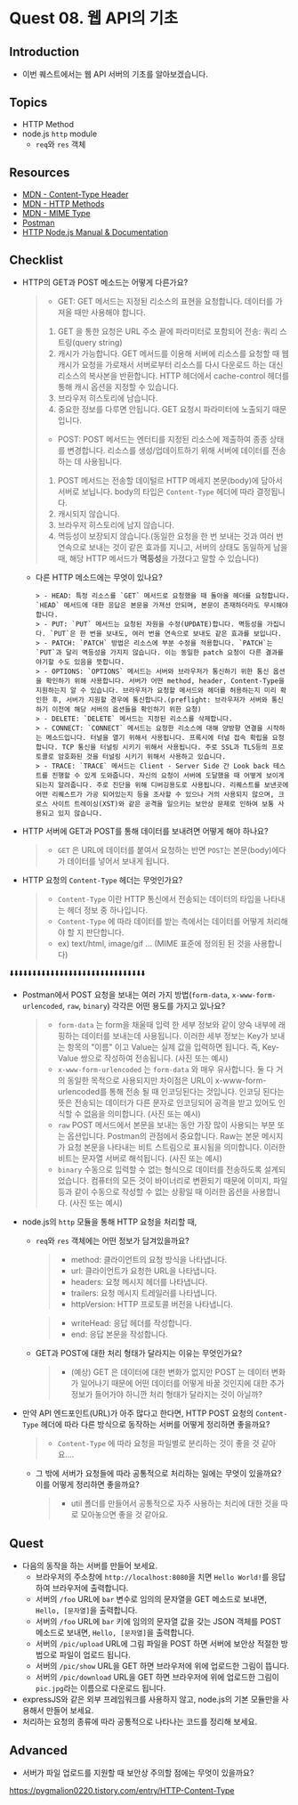 # Quest 08. 웹 API의 기초

## Introduction

- 이번 퀘스트에서는 웹 API 서버의 기초를 알아보겠습니다.

## Topics

- HTTP Method
- node.js `http` module
  - `req`와 `res` 객체

## Resources

- [MDN - Content-Type Header](https://developer.mozilla.org/en-US/docs/Web/HTTP/Headers/Content-Type)
- [MDN - HTTP Methods](https://developer.mozilla.org/en-US/docs/Web/HTTP/Methods)
- [MDN - MIME Type](https://developer.mozilla.org/en-US/docs/Glossary/MIME_type)
- [Postman](https://chrome.google.com/webstore/detail/postman/fhbjgbiflinjbdggehcddcbncdddomop)
- [HTTP Node.js Manual & Documentation](https://nodejs.org/api/http.html)

## Checklist

- HTTP의 GET과 POST 메소드는 어떻게 다른가요?

  > - GET: GET 메서드는 지정된 리소스의 표현을 요청합니다. 데이터를 가져올 때만 사용해야 합니다.
  >
  > 1. GET 을 통한 요청은 URL 주소 끝에 파라미터로 포함되어 전송: 쿼리 스트링(query string)
  > 2. 캐시가 가능합니다. GET 메서드를 이용해 서버에 리소스를 요청할 때 웹 캐시가 요청을 가로채서 서버로부터 리소스를 다시 다운로드 하는 대신 리소스의 복사본을 반환합니다. HTTP 헤더에서 cache-control 헤더를 통해 캐시 옵션을 지정할 수 있습니다.
  > 3. 브라우저 히스토리에 남습니다.
  > 4. 중요한 정보를 다루면 안됩니다. GET 요청시 파라미터에 노출되기 때문입니다.
  >
  > - POST: POST 메서드는 엔터티를 지정된 리소스에 제출하여 종종 상태를 변경합니다. 리소스를 생성/업데이트하기 위해 서버에 데이터를 전송하는 데 사용됩니다.
  >
  > 1. POST 메서드는 전송할 데이털르 HTTP 메세지 본문(body)에 담아서 서버로 보닙니다. body의 타입은 `Content-Type` 헤더에 따라 결정됩니다.
  > 2. 캐시되지 않습니다.
  > 3. 브라우저 히스토리에 남지 않습니다.
  > 4. 멱등성이 보장되지 않습니다.(동일한 요청을 한 번 보내는 것과 여러 번 연속으로 보내는 것이 같은 효과를 지니고, 서버의 상태도 동일하게 남을 때, 해당 HTTP 메서드가 **멱등성**을 가졌다고 말할 수 있습니다)

  - 다른 HTTP 메소드에는 무엇이 있나요?

        > - HEAD: 특정 리소스를 `GET` 메서드로 요청했을 때 돌아올 헤더를 요청합니다. `HEAD` 메서드에 대한 응답은 본문을 가져선 안되며, 본문이 존재하더라도 무시해야합니다.
        > - PUT: `PUT` 메서드는 요청된 자원을 수정(UPDATE)합니다. 멱등성을 가집니다. `PUT`은 한 번을 보내도, 여러 번을 연속으로 보내도 같은 효과를 보입니다.
        > - PATCH: `PATCH` 방법은 리소스에 부분 수정을 적용합니다. `PATCH`는 `PUT`과 달리 멱등성을 가지지 않습니다. 이는 동일한 patch 요청이 다른 결과를 야기할 수도 있음을 뜻합니다.
        > - OPTIONS: `OPTIONS` 메서드는 서버와 브라우저가 통신하기 위한 통신 옵션을 확인하기 위해 사용합니다. 서버가 어떤 method, header, Content-Type을 지원하는지 알 수 있습니다. 브라우저가 요청할 메서드와 헤더를 허용하는지 미리 확인한 후, 서버가 지원할 경우에 통신합니다.(preflight: 브라우저가 서버와 통신하기 이전에 해당 서버의 옵션들을 확인하기 위한 요청)
        > - DELETE: `DELETE` 메서드는 지정된 리소스를 삭제합니다.
        > - CONNECT: `CONNECT` 메서드는 요청한 리소스에 대해 양방향 연결을 시작하는 메소드입니다. 터널을 열기 위해서 사용됩니다. 프록시에 터널 접속 확립을 요청합니다. TCP 통신을 터널링 시키기 위해서 사용됩니다. 주로 SSL과 TLS등의 프로토콜로 암호화된 것을 터널링 시키기 위해서 사용하고 있습니다.
        > - TRACE: `TRACE` 메서드는 Client - Server Side 간 Look back 테스트를 진행할 수 있게 도와줍니다. 자신의 요청이 서버에 도달했을 때 어떻게 보이게 되는지 알려줍니다. 주로 진단을 위해 디버깅용도로 사용됩니다. 리퀘스트를 보낸곳에 어떤 리퀘스트가 가공 되어있는지 등을 조사할 수 있으나 거의 사용되지 않으며, 크로스 사이트 트레이싱(XST)와 같은 공격을 일으키는 보안상 문제로 인하여 보통 사용되고 있지 않습니다.

- HTTP 서버에 GET과 POST를 통해 데이터를 보내려면 어떻게 해야 하나요?
  > - `GET` 은 URL에 데이터를 붙여서 요청하는 반면 `POST`는 본문(body)에다가 데이터를 넣어서 보내게 됩니다.
- HTTP 요청의 `Content-Type` 헤더는 무엇인가요?
  > - `Content-Type` 이란 HTTP 통신에서 전송되는 데이터의 타입을 나타내는 헤더 정보 중 하나입니다.
  > - `Content-Type` 에 따라 데이터를 받는 측에서는 데이터를 어떻게 처리해야 할 지 판단합니다.
  > - ex) text/html, image/gif ... (MIME 표준에 정의된 된 것을 사용합니다)

⬇️⬇️⬇️⬇️⬇️⬇️⬇️⬇️⬇️⬇️⬇️⬇️⬇️⬇️⬇️⬇️⬇️⬇️⬇️⬇️⬇️⬇️⬇️⬇️⬇️⬇️⬇️⬇️⬇️⬇️

- Postman에서 POST 요청을 보내는 여러 가지 방법(`form-data`, `x-www-form-urlencoded`, `raw`, `binary`) 각각은 어떤 용도를 가지고 있나요?
  > - `form-data` 는 form을 채울때 입력 한 세부 정보와 같이 양숙 내부에 래핑하는 데이터를 보내는데 사용됩니다. 이러한 세부 정보는 Key가 보내는 항목의 "이름" 이고 Value는 실제 값을 입력하면 됩니다. 즉, Key-Value 쌍으로 작성하여 전송됩니다.
  >   (사진 또는 예시)
  > - `x-www-form-urlencoded` 는 `form-data` 와 매우 유사합니다. 둘 다 거의 동일한 목적으로 사용되지만 차이점은 URL이 x-www-form-urlencoded를 통해 전송 될 때 인코딩된다는 것입니다. 인코딩 된다는 뜻은 전송되는 데이터가 다른 문자로 인코딩되어 공격을 받고 있어도 인식할 수 없음을 의미합니다.
  >   (사진 또는 예시)
  > - `raw` POST 메서드에서 본문을 보내는 동안 가장 많이 사용되는 부분 또는 옵션입니다. Postman의 관점에서 중요합니다. Raw는 본문 메시지가 요청 본문을 나타내는 비트 스트림으로 표시됨을 의미합니다. 이러한 비트는 문자열 서버로 해석됩니다.
  >   (사진 또는 예시)
  > - `binary` 수동으로 입력할 수 없는 형식으로 데이터를 전송하도록 설계되었습니다. 컴퓨터의 모든 것이 바이너리로 변환되기 때문에 이미지, 파일 등과 같이 수동으로 작성할 수 없는 상황일 때 이러한 옵션을 사용합니다.
  >   (사진 또는 예시)
- node.js의 `http` 모듈을 통해 HTTP 요청을 처리할 때,

  - `req`와 `res` 객체에는 어떤 정보가 담겨있을까요?

    > - method: 클라이언트의 요청 방식을 나타냅니다.
    > - url: 클라이언트가 요청한 URL을 나타냅니다.
    > - headers: 요청 메시지 헤더를 나타냅니다.
    > - trailers: 요청 메시지 트레일러를 나타냅니다.
    > - httpVersion: HTTP 프로토콜 버전을 나타냅니다.

    > - writeHead: 응답 헤더를 작성합니다.
    > - end: 응답 본문을 작성합니다.

  - GET과 POST에 대한 처리 형태가 달라지는 이유는 무엇인가요?
    > - (예상) GET 은 데이터에 대한 변화가 없지만 POST 는 데이터 변화가 일어나기 때문에 어떤 데이터를 어떻게 바꿀 것인지에 대한 추가 정보가 들어가야 하니깐 처리 형태가 달라지는 것이 아닐까?

- 만약 API 엔드포인트(URL)가 아주 많다고 한다면, HTTP POST 요청의 `Content-Type` 헤더에 따라 다른 방식으로 동작하는 서버를 어떻게 정리하면 좋을까요?
  > - `Content-Type` 에 따라 요청을 파일별로 분리하는 것이 좋을 것 같아요....
  - 그 밖에 서버가 요청들에 따라 공통적으로 처리하는 일에는 무엇이 있을까요? 이를 어떻게 정리하면 좋을까요?
    > - util 폴더를 만들어서 공통적으로 자주 사용하는 처리에 대한 것을 따로 모아놓으면 좋을 것 같아요.

## Quest

- 다음의 동작을 하는 서버를 만들어 보세요.
  - 브라우저의 주소창에 `http://localhost:8080`을 치면 `Hello World!`를 응답하여 브라우저에 출력합니다.
  - 서버의 `/foo` URL에 `bar` 변수로 임의의 문자열을 GET 메소드로 보내면, `Hello, [문자열]`을 출력합니다.
  - 서버의 `/foo` URL에 `bar` 키에 임의의 문자열 값을 갖는 JSON 객체를 POST 메소드로 보내면, `Hello, [문자열]`을 출력합니다.
  - 서버의 `/pic/upload` URL에 그림 파일을 POST 하면 서버에 보안상 적절한 방법으로 파일이 업로드 됩니다.
  - 서버의 `/pic/show` URL을 GET 하면 브라우저에 위에 업로드한 그림이 뜹니다.
  - 서버의 `/pic/download` URL을 GET 하면 브라우저에 위에 업로드한 그림이 `pic.jpg`라는 이름으로 다운로드 됩니다.
- expressJS와 같은 외부 프레임워크를 사용하지 않고, node.js의 기본 모듈만을 사용해서 만들어 보세요.
- 처리하는 요청의 종류에 따라 공통적으로 나타나는 코드를 정리해 보세요.

## Advanced

- 서버가 파일 업로드를 지원할 때 보안상 주의할 점에는 무엇이 있을까요?

https://pygmalion0220.tistory.com/entry/HTTP-Content-Type
